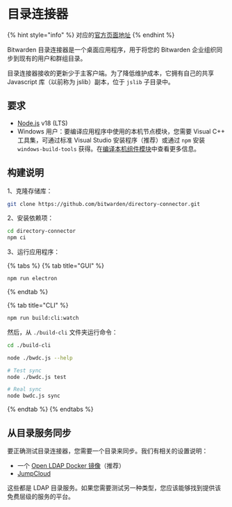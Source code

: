 # 目录连接器

{% hint style="info" %}
对应的[官方页面地址](https://contributing.bitwarden.com/getting-started/enterprise/directory-connector/)
{% endhint %}

Bitwarden 目录连接器是一个桌面应用程序，用于将您的 Bitwarden 企业组织同步到现有的用户和群组目录。

目录连接器接收的更新少于主客户端。为了降低维护成本，它拥有自己的共享 Javascript 库（以前称为 jslib）副本，位于 `jslib` 子目录中。

## 要求 <a href="#requirements" id="requirements"></a>

* [Node.js](https://nodejs.org/) v18 (LTS)
* Windows 用户：要编译应用程序中使用的本机节点模块，您需要 Visual C++ 工具集，可通过标准 Visual Studio 安装程序（推荐）或通过 `npm` 安装 `windows-build-tools` 获得。在[编译本机组件模块](https://github.com/Microsoft/nodejs-guidelines/blob/master/windows-environment.md#compiling-native-addon-modules)中查看更多信息。

## 构建说明 <a href="#build-instructions" id="build-instructions"></a>

1、克隆存储库：

```bash
git clone https://github.com/bitwarden/directory-connector.git
```

2、安装依赖项：

```bash
cd directory-connector
npm ci
```

3、运行应用程序：

{% tabs %}
{% tab title="GUI" %}
```bash
npm run electron
```
{% endtab %}

{% tab title="CLI" %}
```bash
npm run build:cli:watch
```

然后，从 `./build-cli` 文件夹运行命令：

```bash
cd ./build-cli

node ./bwdc.js --help

# Test sync
node ./bwdc.js test

# Real sync
node bwdc.js sync
```
{% endtab %}
{% endtabs %}

## 从目录服务同步 <a href="#syncing-from-a-directory-service" id="syncing-from-a-directory-service"></a>

要正确测试目录连接器，您需要一个目录来同步。我们有相关的设置说明：

* 一个 [Open LDAP Docker 镜像](open-ldap.md)（推荐）
* [JumpCloud](jumpcloud.md)

这些都是 LDAP 目录服务。如果您需要测试另一种类型，您应该能够找到提供该免费层级的服务的平台。
